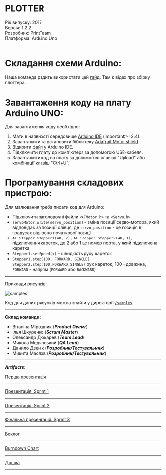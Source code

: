 # PLOTTER

Рік випуску: 2017<br/>
Версія: 1.2.2<br/>
Розробник: PrintTeam<br/>
Платформа: Arduino Uno<br/>
<br/>

# Складання схеми Arduino:
Наша команда радить використати цей [гайд](https://create.arduino.cc/projecthub/Mrinnovative/arduino-based-mini-cnc-2d-plotter-234462). Там є відео про збірку плоттера.
 
# Завантаження коду на плату Arduino UNO:
Для завантаження коду необхідно:
1. Мати в наявності середовище [Arduino IDE](https://www.arduino.cc/en/main/software) (important:>=2.4).
1. Завантажити та встановити бібліотеку [Adafruit Motor shield](https://github.com/adafruit/Adafruit-Motor-Shield-library).
2. Відкрити [файл](https://github.com/dyuk99/gdk/blob/master/cd_carriage/cd_carriage.ino) у Arduino IDE.
3. Підключити плату до комп'ютера за допомогою USB-кабеля.
4. Завантажити код на плату за допомогою клавіші "Upload" або комбінації клавіш "Ctrl+U".
 
# Програмування складових пристрою:
Для малювання треба писати код для Arduino:
* Підключити заголовочні файли `<AFMotor.h>` та `<Servo.h>`
* `servoMotor.write(servo_position)` - зміна позиції серво-мотора, який відповідає за позиції олівця, 
де `servo_position` - це позиція в градусах відносно початкової позицї
* `AF_Stepper Stepper1(48, 2);`
  `AF_Stepper Stepper2(48, 1);` підключення кареток, де 2 або 1 це номер порта, у який підключена каретка
* `Stepper1.setSpeed(х)` - швидкість руху кареток
* `Stepper1.step(100, FORWARD, SINGLE)` 
  `Stepper2.step(100,FORWARD,SINGLE)` рух кареток, 100 - довжина, `FORWARD` - напрям (`FORWARD` або `BACKWARD`)

---

Приклади рисунків:

![samples](https://trello-attachments.s3.amazonaws.com/55c9eb62b3c625897bfd3b48/593c63227a0f59630b5df691/dbf4feb296a65ec269419807fd697dd8/pixlr_20170611002140247.jpg)

Код для даних рисунків можна знайти у директорії [`/samples`](https://github.com/progbase/gdk/tree/master/samples).

---

**Склад команди:**

- Віталіна Мірошник (**_Product Owner_**) 
- Ілья Шкуренко (**_Scrum Master_**) 
- Олександр Дюкарев (**_Team Lead_**) 
- Микола Мединський (**_QA Lead_**) 
- Данило Дзенік (**_Розробник/Тестувальник_**) 
- Микита Маслов (**_Розробник/Тестувальник_**) 

---

**_Artifacts_**: 

[Перша презентація](https://docs.google.com/presentation/d/1OY_tqmEDnNz6hrbzQ7ytALHOpbBxI2-pYZAZCOH-Im4/)

---

[Презентація. Sprint 1](https://docs.google.com/presentation/d/1T1wAQpsOCEFu72t43GAawP0izPLj81JajwGZa7nsV1g/edit?usp=sharing)

---

[Презентація. Sprint 2](https://docs.google.com/presentation/d/1UKvrilGTcnLewPC7UgFHKMzLJuBw65j8lEtUlAgVeBo/edit?usp=sharing)

---

[Фінальна презентація. Sprint 3](https://docs.google.com/presentation/d/17GkNjmEWU-II5cSZznFsurBOtL1SfL4aFqHGCp7xAJU/edit?usp=sharing)

---

[Беклог](https://docs.google.com/spreadsheets/d/1JVIrdSNkkqdG2RSLHyG2HKRIE9UhnrqPDRy3gCZOlGo/)

---

[Burndown Chart](https://docs.google.com/spreadsheets/d/19KKF0ZNmHPPWMTa3YHdzxx7NwX1hhEt0l8ualjpYSPQ/)

---

[Дошка](https://trello.com/b/WcNKVhkJ/-)

---
